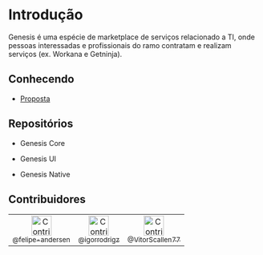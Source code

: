 # Introdução

Genesis é uma espécie de marketplace de serviços relacionado a TI, onde pessoas interessadas e profissionais do ramo contratam e realizam serviços (ex. Workana e Getninja).

## Conhecendo 

* [Proposta](https://github.com/felipe-andersen/GENESIS/blob/main/README.md 'README')

<!--

* Protótipo UI/UX

* Código de conduta ([CODE_OF_CONDUCT](https://github.com/felipe-andersen/GENESIS/blob/main/CODE_OF_CONDUCT.md 'CODE_OF_CONDUCT'))

* Licença ([LICENSE](https://github.com/felipe-andersen/GENESIS/blob/main/LICENSE.md 'LICENSE'))

-->

## Repositórios

* Genesis Core

* Genesis UI

* Genesis Native



## Contribuidores

<table>
  <tbody>
    <tr>
      <td  align="center">
        <a href="https://github.com/felipe-andersen">
          <img src="https://avatars.githubusercontent.com/u/78663459?v=4" alt="Contribuidor" width="40px">
          <br>
          <sub>@felipe-andersen</sub>
        </a>
      </td>
      <td align="center">
        <a href="GitHub.com/igorrodrigz">
          <img src="https://avatars.githubusercontent.com/u/137235250?v=4" alt="Contribuidor" width="40px">
            <br>
          <sub>@igorrodrigz</sub>
        </a>
      </td>
      <td align="center">
        <a href="https://github.com/VitorScallen77">
          <img src="https://avatars.githubusercontent.com/u/114079832?v=4" alt="Contribuidor" width="40px">
           <br>
          <sub>@VitorScallen77</sub>
        </a>
      </td>
    </tr>
  </tbody>
</table>




